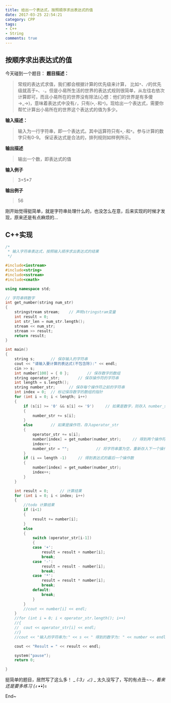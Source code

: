 ```yaml
---
title: 给出一个表达式，按照顺序求出表达式的值
date: 2017-03-25 22:54:21
category: CPP
tags:
- C++
- String
comments: true
---
```

## 按顺序求出表达式的值
今天碰到一个题目：
**题目描述：**
> 常规的表达式求值，我们都会根据计算的优先级来计算， 比如`*`、`/`的优先级就高于`+`、`-`。但是小易所生活的世界的表达式规则很简单，从左往右依次计算即可，而且小易所在的世界没有除法(心想：他们的世界是有多傻→_→)，意味着表达式中没有`/`，只有(`+`,`-`和`*`)。现给出一个表达式，需要你帮忙计算出小易所在的世界这个表达式的值为多少。

**输入描述：**
> 输入为一行字符串，即一个表达式。其中运算符只有`+`,`-`和`*`。参与计算的数字只有0-9。
保证表达式是合法的，排列规则如样例所示。

**输出描述**
> 输出一个数，即表达式的值

<!--more-->

**输入例子**
> 3+5*7

**输出例子**
> 56

刚开始觉得挺简单，就是字符串处理什么的，也没怎么在意，后来实现的时候才发现，原来还是有点麻烦的...

## C++实现
``` C++
/*
 * 输入字符串表达式，按照输入顺序求出表达式的结果
 */

#include<iostream>
#include<string>
#include<sstream>
#include<cmath>

using namespace std;

// 字符串转数字
int get_number(string num_str)
{
	stringstream stream;	// 声明stringstram变量
	int result = 0;
	int str_len = num_str.length();
	stream << num_str;
	stream >> result;
	return result;
}

int main()
{
	string s;		// 保存输入的字符串
	cout << "请输入要计算的表达式(不包含除):" << endl;
	cin >> s;
	int number[100] = { 0 };		// 保存数字的数组
	string operator_str;		// 保存操作符的字符串
	int length = s.length();
	string number_str;		// 保存每个操作符之前的字符串
	int index = 0;	// 标记保存数字的数组的指针
	for (int i = 0; i < length; i++)
	{
		if (s[i] >= '0' && s[i] <= '9')		// 如果是数字，则存入 number_str
		{
			number_str += s[i];
		}
		else		// 如果是操作符，存入operator_str
		{
			operator_str += s[i];
			number[index] = get_number(number_str);		// 得到两个操作符之间的操作数，并存入数组
			index++;
			number_str = "";			// 将字符串置为空，重新存入下一个操作数的字符串
		}
		if (i == length -1)		// 得到表达式的最后一个操作数
		{
			number[index] = get_number(number_str);
			index++;
		}
	}

	int result = 0;		// 计算结果
	for (int i = 0; i < index; i++)
	{
		//todo 计算结果
		if (i<1)
		{
			result += number[i];
		} 
		else
		{
			switch (operator_str[i-1])
			{
			case '+':
				result = result + number[i];
				break;
			case '-':
				result = result - number[i];
				break;
			case '*':
				result = result * number[i];
				break;
			default:
				break;
			}
		}
		//cout << number[i] << endl;
	}
	//for (int i = 0; i < operator_str.length(); i++)
	//{
	//	cout << operator_str[i] << endl;
	//}
	//cout << "输入的字符串为:" << s << " 得到的数字为: " << number << endl;

	cout << "Result = " << result << endl;

	system("pause");
	return 0;

}
```
挺简单的题目，居然写了这么多！ _ _(:3」∠)_ _
太久没写了，写的有点丑¬_¬，看来还是要多练习 (ง •̀_•́)ง

End~
